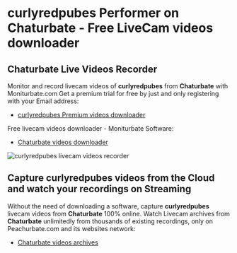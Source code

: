 # curlyredpubes Performer on Chaturbate - Free LiveCam videos downloader

## Chaturbate Live Videos Recorder

Monitor and record livecam videos of **curlyredpubes** from **Chaturbate** with Moniturbate.com
Get a premium trial for free by just and only registering with your Email address:
* [curlyredpubes Premium videos downloader](https://moniturbate.com/request-demo-licence-key.html)

Free livecam videos downloader - Moniturbate Software:
* [Chaturbate videos downloader](https://moniturbate.com/moniturbate-download-software.html)

![curlyredpubes livecam videos recorder](https://peachurnet.com/templates/moniturbate-software.png)


## Capture curlyredpubes videos from the Cloud and watch your recordings on Streaming

Without the need of downloading a software, capture **curlyredpubes** livecam videos from **Chaturbate** 100% online.
Watch Livecam archives from **Chaturbate** unlimitedly from thousands of existing recordings, only on Peachurbate.com and its websites network:
* [Chaturbate videos archives](https://peachurnet.com/)